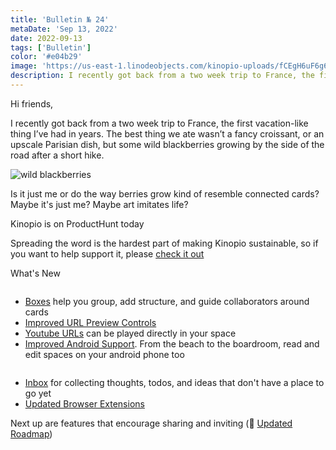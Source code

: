 ```yaml
---
title: 'Bulletin № 24'
metaDate: 'Sep 13, 2022'
date: 2022-09-13
tags: ['Bulletin']
color: '#e04b29'
image: 'https://us-east-1.linodeobjects.com/kinopio-uploads/fCEgH6uF6g6cYnuZ9PdIs/wildbackberry-01.jpg'
description: I recently got back from a two week trip to France, the first vacation-like thing I’ve had in years. The best thing we ate wasn’t a fancy croissant, or an upscale Parisian dish, but some wild blackberries growing by the side of the road after a short hike
---
```


<p>Hi friends,</p>

<p>I recently got back from a two week trip to France, the first vacation-like thing I’ve had in years. The best thing we ate wasn’t a fancy croissant, or an upscale Parisian dish, but some wild blackberries growing by the side of the road after a short hike. </p>

<p>
<img src="https://us-east-1.linodeobjects.com/kinopio-uploads/fCEgH6uF6g6cYnuZ9PdIs/wildbackberry-01.jpg" alt="wild blackberries" />
</p>

<p>Is it just me or do the way berries grow kind of resemble connected cards? Maybe it's just me? Maybe art imitates life?</p>

  <p>
    <span class="badge info">Kinopio is on ProductHunt today</span>
  </p>

<p>Spreading the word is the hardest part of making Kinopio sustainable, so if you want to help support it, please <a href="https://www.producthunt.com/posts/kinopio-3-0">check it out</a></p>

<p>
  <span class="badge info">What's New</span>
</p>

<p>
<img src="https://us-east-1.linodeobjects.com/kinopio-uploads/rSMxS9VdTbUAmqHlNFVR0/boxes.gif" alt="" />
</p>

<ul>
  <li><a href="https://twitter.com/KinopioClub/status/1560292627530092545">Boxes</a> help you group, add structure, and guide collaborators around cards</li>
  <li><a href="https://twitter.com/KinopioClub/status/1563848200079003650">Improved URL Preview Controls</a></li>
  <li><a href="https://twitter.com/KinopioClub/status/1561181550837960707">Youtube URLs</a> can be played directly in your space</li>
  <li><a href="https://twitter.com/KinopioClub/status/1552703098010861568">Improved Android Support</a>. From the beach to the boardroom, read and edit spaces on your android phone too</li>
</ul>

<p>
<img src="https://us-east-1.linodeobjects.com/kinopio-uploads/8LRFDdZwxjfHBWVW8XTU1/add-to-inbox.gif" alt="" />
</p>

<ul>
  <li><a href="https://twitter.com/KinopioClub/status/1562167117725720578">Inbox</a> for collecting thoughts, todos, and ideas that don't have a place to go yet</li>
  <li><a href="https://twitter.com/KinopioClub/status/1568607212368711680">Updated Browser Extensions</a></li>
</ul>

<p>Next up are features that encourage sharing and inviting (👀 <a href="https://kinopio.club/-kinopio-roadmap-6TRE21gchHI7alHLuwzd5">Updated Roadmap</a>)</p>
